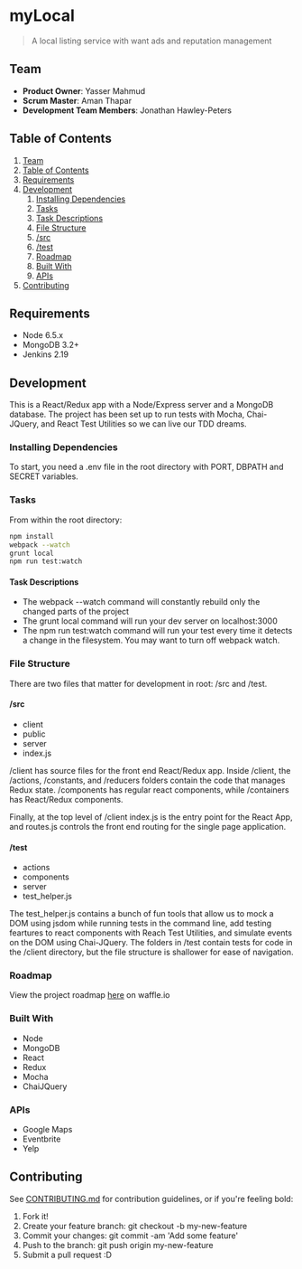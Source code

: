 # myLocal

> A local listing service with want ads and reputation management

## Team

  - __Product Owner__: Yasser Mahmud
  - __Scrum Master__: Aman  Thapar
  - __Development Team Members__: Jonathan Hawley-Peters

## Table of Contents

1. [Team](#team)
1. [Table of Contents](#table-of-contents)
1. [Requirements](#requirements)
1. [Development](#development)
    1. [Installing Dependencies](#installing-dependencies)
    1. [Tasks](#tasks)
      1. [Task Descriptions](#task-descriptions)
    1. [File Structure](#file-structure)
      1. [/src](#src)
      1. [/test](#test)
    1. [Roadmap](#roadmap)
    1. [Built With](#built-with)
    1. [APIs](#apis)
1. [Contributing](#contributing)

## Requirements

- Node 6.5.x
- MongoDB 3.2+
- Jenkins 2.19

## Development
This is a React/Redux app with a Node/Express server and a MongoDB database. The project has been set up to run tests with Mocha, Chai-JQuery, and React Test Utilities so we can live our TDD dreams. 

### Installing Dependencies
To start, you need a .env file in the root directory with PORT, DBPATH and SECRET variables.

### Tasks
From within the root directory:
```sh
npm install 
webpack --watch
grunt local
npm run test:watch
```
#### Task Descriptions
- The webpack --watch command will constantly rebuild only the changed parts of the project
- The grunt local command will run your dev server on localhost:3000
- The npm run test:watch command will run your test every time it detects a change in the filesystem. You may want to turn off webpack watch.

### File Structure
There are two files that matter for development in root: /src and /test. 

#### /src
- client
- public
- server
- index.js

/client has source files for the front end React/Redux app. Inside /client, the /actions, /constants, and /reducers folders contain the code that manages Redux state. /components has regular react components, while /containers has React/Redux components.

Finally, at the top level of /client index.js is the entry point for the React App, and routes.js controls the front end routing for the single page application.

#### /test
- actions
- components
- server
- test_helper.js

The test_helper.js contains a bunch of fun tools that allow us to mock a DOM using jsdom while running tests in the command line, add testing feartures to react components with Reach Test Utilities, and simulate events on the DOM using Chai-JQuery. The folders in /test contain  tests for code in the /client directory, but the file structure is shallower for ease of navigation.

### Roadmap

View the project roadmap [here](https://waffle.io/hrr18-trifecta/mylocal) on waffle.io

### Built With
- Node
- MongoDB
- React
- Redux
- Mocha
- ChaiJQuery

### APIs
- Google Maps
- Eventbrite
- Yelp

## Contributing
See [CONTRIBUTING.md](CONTRIBUTING.md) for contribution guidelines, or if you're feeling bold:

1. Fork it!
2. Create your feature branch: git checkout -b my-new-feature
3. Commit your changes: git commit -am 'Add some feature'
4. Push to the branch: git push origin my-new-feature
5. Submit a pull request :D

